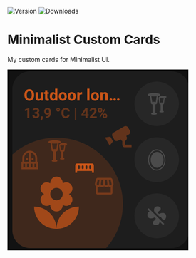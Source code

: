 ![Version](https://img.shields.io/github/v/release/andyblac/UI-Minimalist-Custom-Cards)
![Downloads](https://img.shields.io/github/downloads/andyblac/UI-Minimalist-Custom-Cards/total)

# Minimalist Custom Cards
My custom cards for Minimalist UI.

![example-dark](docs/assets/img/custom_card_andyblac_room_dark_video.png)
